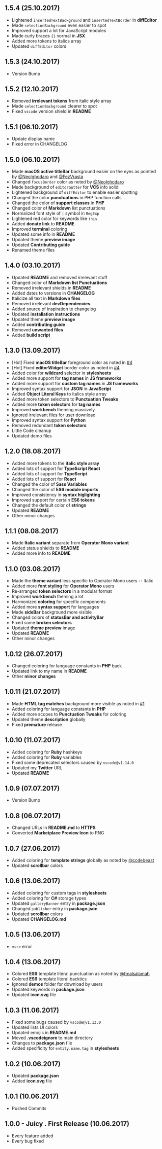 ## 1.5.4 (25.10.2017)
* Lightened `insertedTextBackground` and `insertedTextBorder` in **diffEditor**
* Made `selectionBackground` even easier to spot
* Improved support a lot for JavaScript modules
* Made curly braces `{}` normal in **JSX**
* Added more tokens to italics array
* Updated `diffEditor` colors

## 1.5.3 (24.10.2017)
* Version Bump

## 1.5.2 (12.10.2017)
* Removed **irrelevant tokens** from italic style array
* Made `selectionBackground` clearer to spot
* Fixed `vscode` version shield in **README**

## 1.5.1 (06.10.2017)
* Update display name
* Fixed error in CHANGELOG

## 1.5.0 (06.10.2017)
* Made **macOS active titleBar** background easier on the eyes as pointed by [@NeoIghodaro](https://twitter.com/NeoIghodaro) and [@FezVrasta](https://twitter.com/FezVrasta)
* Changed `focusBorder` color as noted by [@NeoIghodaro](https://twitter.com/NeoIghodaro)
* Made background of `editorGutter` for **VCS** info solid
* Lightened background of `diffEditor` to enable easier spotting
* Changed the color **punctuations** in PHP function calls
* Changed the color of **support classes** in **PHP**
* Changed color of **Markdown** list punctuations
* Normalized font style of `|` symbol in `RegExp`
* Lightened red color for keywords like `this`
* Added **donate link** to **README**
* Improved **terminal** coloring
* Updated some info in **README**
* Updated theme **preview image**
* Updated **Contributing guide**
* Renamed theme files

## 1.4.0 (03.10.2017)
* Updated **README** and removed irrelevant stuff
* Changed color of **Markdown list Punctuations**
* Removed irrelevant shields in **README**
* Added dates to versions in **CHANGELOG**
* Italicize all text in **Markdown files**
* Removed irrelevant **devDependencies**
* Added source of inspiration to changelog
* Updated **installation instructions**
* Updated theme **preview image**
* Added **contributing guide**
* Removed **unwanted files**
* Added **build script**

## 1.3.0 (13.09.2017)
* [Hot] Fixed **macOS titleBar** foreground color as noted in [#4](https://github.com/whizkydee/vscode-material-palenight-theme/issues/4)
* [Hot] Fixed **editorWidget** border color as noted in [#4](https://github.com/whizkydee/vscode-material-palenight-theme/issues/4)
* Added color for **wildcard** selector in **stylesheets**
* Added more support for **tag names** in **JS frameworks**
* Added more support for **custom tag names** in **JS frameworks**
* Improved syntax support for **JSON** in **JavaScript**
* Added **Object Literal Keys** to italics style array
* Added more token selectors to **Punctuation Tweaks**
* Added more **token selectors** for **tag names**
* Improved **workbench** theming massively
* Ignored irrelevant files for user download
* Improved syntax support for **Python**
* Removed redundant **token selectors**
* Little Code cleanup
* Updated demo files

## 1.2.0 (18.08.2017)
* Added more tokens to the **italic style array**
* Added lots of support for **TypeScript React**
* Added lots of support for **TypeScript**
* Added lots of support for **React**
* Changed the color of **Sass Variables**
* Changed the color of **ES6 module imports**
* Improved consistency in **syntax higlighting**
* Improved support for certain **ES6 tokens**
* Changed the default color of **strings**
* Updated **README**
* Other minor changes

## 1.1.1 (08.08.2017)
* Made **Italic variant** separate from **Operator Mono variant**
* Added status shields to **README**
* Added more info to **README**

## 1.1.0 (03.08.2017)
* Made the **theme variant** less specific to Operator Mono users -- Italic
* Added more **font styling** for **Operator Mono** users
* Re-arranged **token selectors** in a modular format
* Improved **workbench** theming a lot
* Harmonized **coloring** for specific components
* Added more **syntax support** for languages
* Made **sideBar** background more visible
* Changed colors of **statusBar and activityBar**
* Fixed some **broken selectors**
* Updated **theme preview** image
* Updated **README**
* Other minor changes

## 1.0.12 (26.07.2017)
* Changed coloring for language constants in **PHP** back
* Updated link to my name in **README**
* Other **minor changes**

## 1.0.11 (21.07.2017)
* Made **HTML tag matches** background more visible as noted in [#1](https://github.com/whizkydee/vscode-material-palenight-theme/issues/1)
* Added coloring for language constants in **PHP**
* Added more scopes to **Punctuation Tweaks** for coloring
* Updated theme **description** globally
* Fixed **premature** release

## 1.0.10 (11.07.2017)
* Added coloring for **Ruby** hashkeys
* Added coloring for **Ruby** variables
* Fixed some deprecated selectors caused by `vscode@v1.14.0`
* Updated my **Twitter** URL
* Updated **README**

## 1.0.9 (07.07.2017)
* Version Bump

## 1.0.8 (06.07.2017)
* Changed URLs in **README.md** to **HTTPS**
* Converted **Marketplace Preview Icon** to PNG

## 1.0.7 (27.06.2017)
* Added coloring for **template strings** globally as noted by [@codebeast](https://twitter.com/codebeast)
* Updated **scrollbar** colors

## 1.0.6 (13.06.2017)
* Added coloring for custom tags in **stylesheets**
* Added coloring for **C#** storage types
* Updated `galleryBanner` entry in **package.json**
* Changed `publisher` entry in **package.json**
* Updated **scrollbar** colors
* Updated **CHANGELOG.md**

## 1.0.5 (13.06.2017)
* `vsce` error

## 1.0.4 (13.06.2017)
* Colored **ES6** template literal punctuation as noted by [@fmalsalamah](https://twitter.com/fmalsalamah/status/874048282875637760)
* Colored **ES6** template literal backtics
* Ignored **demos** folder for download by users
* Updated keywords in **package.json**
* Updated **icon.svg** file

## 1.0.3 (11.06.2017)
* Fixed some bugs caused by `vscode@v1.13.0`
* Updated lists UI colors
* Updated emojis in **README.md**
* Moved **.vscodeignore** to main directory
* Changes to **package.json** file
* Added specificity for `entity.name.tag` in **stylesheets**

## 1.0.2 (10.06.2017)
* Updated **package.json**
* Added **icon.svg** file

## 1.0.1 (10.06.2017)
* Pushed Commits

## 1.0.0 - Juicy . First Release (10.06.2017)
* Every feature added
* Every bug fixed
